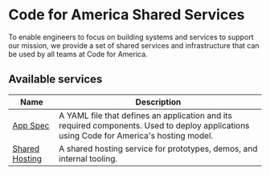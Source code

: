# Code for America Shared Services

To enable engineers to focus on building systems and services to support our
mission, we provide a set of shared services and infrastructure that can be used
by all teams at Code for America.

## Available services

| Name                      | Description                                                                                                                              |
|---------------------------|------------------------------------------------------------------------------------------------------------------------------------------|
| [App Spec][appspec]       | A YAML file that defines an application and its required components. Used to deploy applications using Code for America's hosting model. |
| [Shared Hosting][hosting] | A shared hosting service for prototypes, demos, and internal tooling.                                                                    |

[appspec]: ./services/appspec
[hosting]: ./services/hosting
